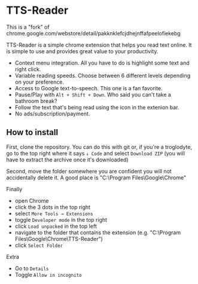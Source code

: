 # TTS-Reader

This is a "fork" of chrome.google.com/webstore/detail/pakknklefcjdhejnffafpeelofiekebg

TTS-Reader is a simple chrome extension that helps you read text online. It is simple to use and provides great value to your productivity.

* Context menu integration. All you have to do is highlight some text and right click.
* Variable reading speeds. Choose between 6 different levels depending on your preference.
* Access to Google text-to-speech. This one is a fan favorite.
* Pause/Play with `Alt + Shift + Down`. Who said you can't take a bathroom break?
* Follow the text that's being read using the icon in the extenion bar.
* No ads/subscription/payment.

## How to install

First, clone the repository. You can do this with git or, if you're a troglodyte, go to the top right where it says `↓ Code` and select `Download ZIP` (you will have to extract the archive once it's downloaded)

Second, move the folder somewhere you are confident you will not accidentally delete it. A good place is "C:\Program Files\Google\Chrome\"

Finally
* open Chrome
* click the 3 dots in the top right
* select `More Tools → Extensions`
* toggle `Developer mode` in the top right
* click `Load unpacked` in the top left
* navigate to the folder that contains the extension (e.g. "C:\Program Files\Google\Chrome\TTS-Reader")
* click `Select Folder`

Extra
* Go to `Details`
* Toggle `Allow in incognito`